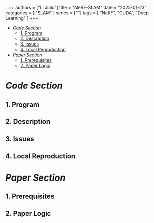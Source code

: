 +++
authors = ["Li Jialu"]
title = "NeRF-SLAM"
date = "2025-01-23"
categories = [
    "SLAM"
]
series = [""]
tags = [
   "NeRF", "CUDA", "Deep Learning"
]
+++

- [*Code Section*](#code-section)
  - [1. Program](#1-program)
  - [2. Description](#2-description)
  - [3. Issues](#3-issues)
  - [4. Local Reproduction](#4-local-reproduction)
- [*Paper Section*](#paper-section)
  - [1. Prerequisites](#1-prerequisites)
  - [2. Paper Logic](#2-paper-logic)

# *Code Section*

## 1. Program

## 2. Description

## 3. Issues

## 4. Local Reproduction

# *Paper Section*

## 1. Prerequisites
   
## 2. Paper Logic
